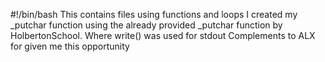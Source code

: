 #!/bin/bash
This contains files using functions and loops
I created my _putchar function using the already
provided _putchar function by HolbertonSchool.
Where write() was used for stdout
Complements to ALX for given me this opportunity
